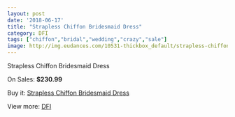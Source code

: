 ```yaml
---
layout: post
date: '2018-06-17'
title: "Strapless Chiffon Bridesmaid Dress"
category: DFI
tags: ["chiffon","bridal","wedding","crazy","sale"]
image: http://img.eudances.com/10531-thickbox_default/strapless-chiffon-bridesmaid-dress.jpg
---
```

Strapless Chiffon Bridesmaid Dress

On Sales: **$230.99**
<a href="https://www.eudances.com/en/dfi/3416-strapless-chiffon-bridesmaid-dress.html"><amp-img layout="responsive" width="600" height="600" src="//img.eudances.com/10531-thickbox_default/strapless-chiffon-bridesmaid-dress.jpg" alt="Strapless Chiffon Bridesmaid Dress 0" /></a>
<a href="https://www.eudances.com/en/dfi/3416-strapless-chiffon-bridesmaid-dress.html"><amp-img layout="responsive" width="600" height="600" src="//img.eudances.com/10534-thickbox_default/strapless-chiffon-bridesmaid-dress.jpg" alt="Strapless Chiffon Bridesmaid Dress 1" /></a>
<a href="https://www.eudances.com/en/dfi/3416-strapless-chiffon-bridesmaid-dress.html"><amp-img layout="responsive" width="600" height="600" src="//img.eudances.com/10533-thickbox_default/strapless-chiffon-bridesmaid-dress.jpg" alt="Strapless Chiffon Bridesmaid Dress 2" /></a>
<a href="https://www.eudances.com/en/dfi/3416-strapless-chiffon-bridesmaid-dress.html"><amp-img layout="responsive" width="600" height="600" src="//img.eudances.com/10532-thickbox_default/strapless-chiffon-bridesmaid-dress.jpg" alt="Strapless Chiffon Bridesmaid Dress 3" /></a>

Buy it: [Strapless Chiffon Bridesmaid Dress](https://www.eudances.com/en/dfi/3416-strapless-chiffon-bridesmaid-dress.html "Strapless Chiffon Bridesmaid Dress")

View more: [DFI](https://www.eudances.com/en/61-DFI "DFI")